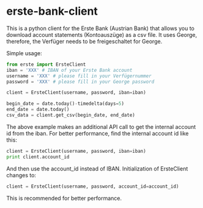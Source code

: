 # erste-bank-client

This is a python client for the Erste Bank (Austrian Bank) that allows you to download account statements (Kontoauszüge) as a csv file. It uses George, therefore, the Verfüger needs to be freigeschaltet for George.

Simple usage:
```python
from erste import ErsteClient
iban = 'XXX' # IBAN of your Erste Bank account
username = 'XXX' # please fill in your Verfügernummer
password = 'XXX' # please fill in your George password

client = ErsteClient(username, password, iban=iban)

begin_date = date.today()-timedelta(days=5)
end_date = date.today()
csv_data = client.get_csv(begin_date, end_date)
```

The above example makes an additional API call to get the internal account id from the iban. For better performance, find the internal account id like this:

```python
client = ErsteClient(username, password, iban=iban)
print client.account_id
```

And then use the account_id instead of IBAN. Initialization of ErsteClient changes to:

```python
client = ErsteClient(username, password, account_id=account_id)
```
This is recommended for better performance.